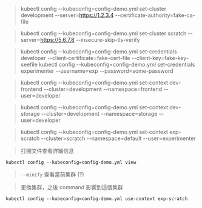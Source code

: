 > kubectl config --kubeconfig=config-demo.yml set-cluster development --server=https://1.2.3.4 --certificate-authority=fake-ca-file

> kubectl config --kubeconfig=config-demo.yml set-cluster scratch --server=https://5.6.7.8 --insecure-skip-tls-verify

> kubectl config --kubeconfig=config-demo.yml set-credentials developer --client-certificate=fake-cert-file --client-key=fake-key-seefile
> kubectl config --kubeconfig=config-demo.yml set-credentials experimenter --username=exp --password=some-password

> kubectl config --kubeconfig=config-demo.yml set-context dev-frontend --cluster=development --namespace=frontend --user=developer

> kubectl config --kubeconfig=config-demo.yml set-context dev-storage --cluster=development --namespace=storage --user=developer

> kubectl config --kubeconfig=config-demo.yml set-context exp-scratch --cluster=scratch --namespace=default --user=experimenter

> 打開文件查看詳細信息

`kubectl config --kubeconfig=config-demo.yml view`

> `--minify` 查看當前集群 (?)

> 更換集群，之後 command 影響到這個集群

`kubectl config --kubeconfig=config-demo.yml use-context exp-scratch`
